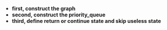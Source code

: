 * **first, construct the graph**<br>
* **second, construct the priority_queue**<br>
* **third, define return or continue state and skip useless state**<br>